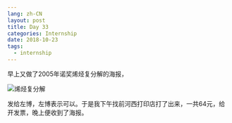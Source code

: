 ```yaml
---
lang: zh-CN
layout: post
title: Day 33
categories: Internship
date: 2018-10-23
tags:
  - internship
---
```


早上又做了2005年诺奖烯烃复分解的海报，

![烯烃复分解](https://images.weserv.nl/?url=drive.google.com/uc?id=1Y7Kf4AIdAzH10jayoQbw0kk4EtowXWB6)

发给左博，左博表示可以。于是我下午找前河西打印店打了出来，一共64元，给开发票，晚上便收到了海报。
